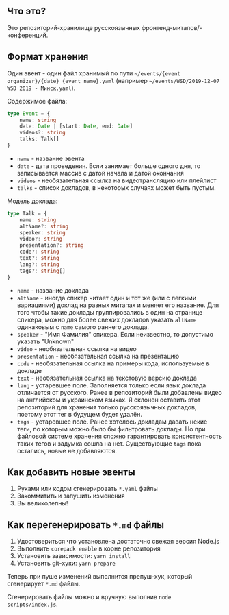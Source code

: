 ## Что это?

Это репозиторий-хранилище русскоязычных фронтенд-митапов/-конференций.

## Формат хранения

Один эвент - один файл хранимый по пути `~/events/{event organizer}/{date} {event name}.yaml` (например `~/events/WSD/2019-12-07 WSD 2019 - Минск.yaml`).

Содержимое файла:
```ts
type Event = {
    name: string
    date: Date | [start: Date, end: Date]
    videos?: string
    talks: Talk[]
}
```
- `name` - название эвента
- `date` - дата проведения. Если занимает больше одного дня, то записывается массив с датой начала и датой окончания
- `videos` - необязательная ссылка на видеотрансляцию или плейлист
- `talks` - список докладов, в некоторых случаях может быть пустым.

Модель доклада:
```ts
type Talk = {
    name: string
    altName?: string
    speaker: string
    video?: string
    presentation?: string
    code?: string
    text?: string
    lang?: string
    tags?: string[]
}
```
- `name` - название доклада
- `altName` - иногда спикер читает один и тот же (или с лёгкими вариациями) доклад на разных митапах и меняет его название. Для того чтобы такие доклады группировались в один на странице спикера, можно для более свежих докладов указать `altName` одинаковым с `name` самого раннего доклада.
- `speaker` - "Имя Фамилия" спикера. Если неизвестно, то допустимо указать "Unknown"
- `video` - необязательная ссылка на видео
- `presentation` - необязательная ссылка на презентацию
- `code` - необязательная ссылка на примеры кода, используемые в докладе
- `text` - необязательная ссылка на текстовую версию доклада
- `lang` - устаревшее поле. Заполняется только если язык доклада отличается от русского. Ранее в репозиторий были добавлены видео на английском и украинском языках. Я склонен оставить этот репозиторий для хранения только русскоязычных докладов, поэтому этот тег в будущем будет удалён.
- `tags` - устаревшее поле. Ранее хотелось докладам давать некие теги, по которым можно было бы фильтровать доклады. Но при файловой системе хранения сложно гарантировать консистентность таких тегов и задумка сошла на нет. Существующие `tags` пока остались, новые не добавляются.

## Как добавить новые эвенты

1. Руками или кодом сгенерировать `*.yaml` файлы
2. Закоммитить и запушить изменения
3. Вы великолепны!

## Как перегенерировать `*.md` файлы

1. Удостовериться что установлена достаточно свежая версия Node.js
2. Выполнить `corepack enable` в корне репозитория
3. Установить зависимости: `yarn install`
4. Установить git-хуки: `yarn prepare`

Теперь при пуше изменений выполнится препуш-хук, который сгенерирует `*.md` файлы.

Сгенерировать файлы можно и вручную выполнив `node scripts/index.js`.
